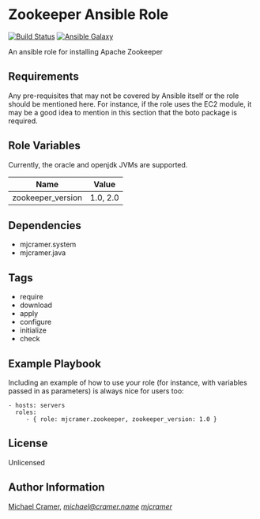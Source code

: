 Zookeeper Ansible Role
=================
[![Build Status](https://travis-ci.org/mjcramer/ansible-role-zookeeper.svg?branch=master)](https://travis-ci.org/mjcramer/ansible-role-zookeeper) [![Ansible Galaxy](https://img.shields.io/badge/ansible--galaxy-mjcramer.zookeeper-blue.svg)](https://galaxy.ansible.com/mjcramer/zookeeper/) 

An ansible role for installing Apache Zookeeper

Requirements
------------

Any pre-requisites that may not be covered by Ansible itself or the role should be mentioned here. For instance, if the role uses the EC2 module, it may be a good idea to mention in this section that the boto package is required.

Role Variables
--------------

Currently, the oracle and openjdk JVMs are supported. 

| Name | Value |
| --- | --- |
| zookeeper_version | 1.0, 2.0 |

Dependencies
------------

- mjcramer.system
- mjcramer.java

Tags
----
- require
- download
- apply
- configure
- initialize
- check


Example Playbook
----------------

Including an example of how to use your role (for instance, with variables passed in as parameters) is always nice for users too:

    - hosts: servers
      roles:
         - { role: mjcramer.zookeeper, zookeeper_version: 1.0 }

License
-------

Unlicensed


Author Information
------------------

[Michael Cramer](http://michael.cramer.name), *michael@cramer.name* [_mjcramer_](http://github.com/mjcramer)

